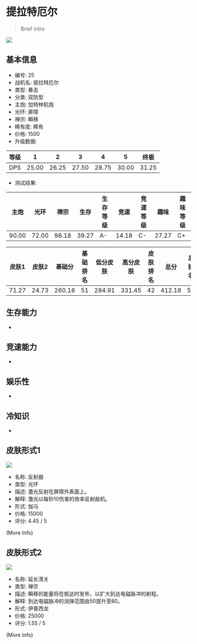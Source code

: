 # 提拉特厄尔

> Brief intro

<img src="/ships/ship_25.png" style={{zoom:1}}/>

## 基本信息

- 编号: 25
- 战机名: 提拉特厄尔
- 类型: 暴击
- 分类: 双防型
- 主炮: 加特林机炮
- 光环: 屏障
- 禅宗: 瞬移
- 稀有度: 稀有
- 价格: 1500
- 升级数据: 

| 等级 | 1 | 2 | 3 | 4 | 5 | 终极 |
|--|--|--|--|--|--|--|
| DPS | 25.00 | 26.25 | 27.50 | 28.75 | 30.00 | 31.25 |

- 测试结果: 

| 主炮 | 光环 | 禅宗 | 生存 | 生存等级 | 竞速 | 竞速等级 | 趣味 | 趣味等级 |
|--|--|--|--|--|--|--|--|--|
| 90.00 | 72.00 | 98.18 | 39.27 | A- | 14.18 | C- | 27.27 | C+ |

| 皮肤1 | 皮肤2 | 基础分 | 基础排名 | 低分皮肤 | 高分皮肤 | 皮肤排名 | 总分 | 总排名 |
|--|--|--|--|--|--|--|--|--|
| 71.27 | 24.73 | 260.18 | 51 | 284.91 | 331.45 | 42 | 412.18 | 54 |

## 生存能力

-

## 竞速能力

-

## 娱乐性

-

## 冷知识

-

## 皮肤形式1

<img src="/ships/ship_25_apex_1.png" style={{zoom:1}}/>

- 名称: 反射器
- 类型: 光环
- 描述: 激光反射在屏障外表面上。
- 解释: 激光以每秒10伤害的效率反射敌机。
- 形式: 伽马
- 价格: 15000
- 评分: 4.45 / 5

(More Info)

## 皮肤形式2

<img src="/ships/ship_25_apex_2.png" style={{zoom:1}}/>

- 名称: 延长清关
- 类型: 禅宗
- 描述: 瞬移的能量将在抵达时发布，以扩大到达电磁脉冲的射程。
- 解释: 到达电磁脉冲的消弹范围由50提升至80。
- 形式: 伊普西龙
- 价格: 25000
- 评分: 1.55 / 5

(More Info)
